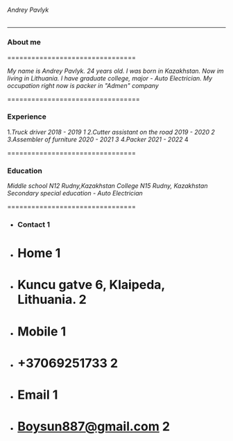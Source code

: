 ###### Andrey Pavlyk
--------------------------------

### About me

================================

*My name is Andrey Pavlyk. 24 years old.
I was born in Kazakhstan. Now im living in Lithuania.
I have graduate college, major - Auto Electrician.
My occupation right now is packer in "Admen" company*

=================================

### Experience
1.*Truck driver 2018 - 2019 1
2.Cutter assistant on the road 2019 - 2020 2
3.Assembler of furniture 2020 - 2021 3
4.Packer 2021 - 2022* 4

================================

### Education
*Middle school N12 Rudny,Kazakhstan
Сollege N15 Rudny, Kazakhstan
Secondary special education - Auto Electrician*

================================

* ### Contact 1
* # Home 1
* # Kuncu gatve 6, Klaipeda, Lithuania. 2
* # Mobile 1
* # +37069251733 2
* # Email 1
* # Boysun887@gmail.com 2

